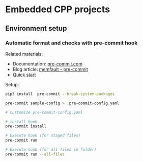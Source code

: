 # Embedded CPP projects

## Environment setup

### Automatic format and checks with pre-commit hook

Related materials:

- Documentation: [pre-commit.com](https://pre-commit.com/)
- Blog article: [memfault - pre-commit](https://interrupt.memfault.com/blog/pre-commit)
- [Quick start](https://pre-commit.com/#quick-start)

Setup:

```bash
pip3 install  pre-commit --break-system-packages

pre-commit sample-config > .pre-commit-config.yaml

# customize pre-commit-config.yaml

# install hook
pre-commit install

# Execute hook (for staged files)
pre-commit run

# Execute hook (for all files in folder)
pre-commit run --all-files
```
